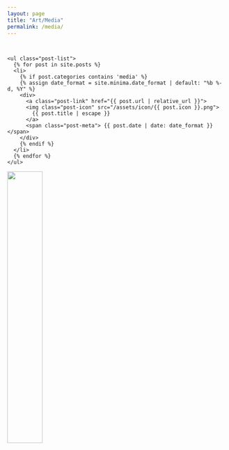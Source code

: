 ```yaml
---
layout: page
title: "Art/Media"
permalink: /media/
---
```




<div class="row">
  <div class="column">
    <h2></h2>

    <ul class="post-list">
      {% for post in site.posts %}
      <li>
        {% if post.categories contains 'media' %}
        {% assign date_format = site.minima.date_format | default: "%b %-d, %Y" %}
        <div>
          <a class="post-link" href="{{ post.url | relative_url }}">
          <img class="post-icon" src="/assets/icon/{{ post.icon }}.png">
            {{ post.title | escape }}
          </a>
          <span class="post-meta"> {{ post.date | date: date_format }}</span>
        </div>
        {% endif %}
      </li>
      {% endfor %}
    </ul>


  </div>
  <div class="column">
    <a href="/art/media/Sporadic-inspiration.html"><img src="{{ site.baseurl }}/assets/icon/sporadic.png" align="left" style="width:40%; margin-right: 10px;"></a>

  </div>
</div>
